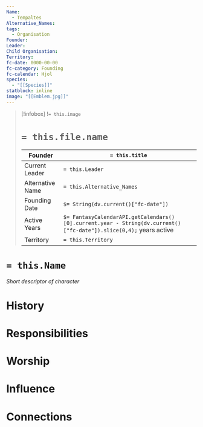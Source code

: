 ```yaml
---
Name:
  - Tempaltes
Alternative_Names: 
tags:
  - Organisation
Founder: 
Leader: 
Child Organisation: 
Territory: 
fc-date: 0000-00-00
fc-category: Founding
fc-calendar: Hjol
species:
  - "[[Species]]"
statblock: inline
image: "[[Emblem.jpg]]"
---
```

> [!infobox]
> !`= this.image ` 
> # `= this.file.name`
> | Founder | `= this.title` |
> | ---- | ---- |
> | Current Leader | `= this.Leader`|
> | Alternative Name | `= this.Alternative_Names`|
> | Founding Date | `$= String(dv.current()["fc-date"])`|
> | Active Years | `$= FantasyCalendarAPI.getCalendars()[0].current.year - String(dv.current()["fc-date"]).slice(0,4);` years active|
> | Territory | `= this.Territory`|
# `= this.Name`
*Short descriptor of character*
# History
# Responsibilities 
# Worship
# Influence
# Connections